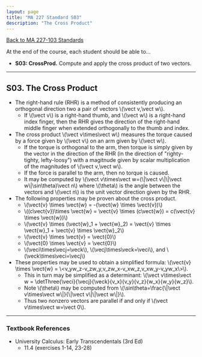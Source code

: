 ```yaml
---
layout: page
title: "MA 227 Standard S03"
description: "The Cross Product"
---
```


[Back to MA 227-103 Standards](..)

At the end of the course, each student should be able to...

- **S03: CrossProd.**
  Compute and apply the cross product of two vectors.

---

## S03. The Cross Product

- The right-hand rule (RHR) is a method of consistently producing an orthogonal
  direction two a pair of vectors \\(\vect v,\vect w\\).
    - If \\(\vect v\\) is a right-hand thumb, and \\(\vect w\\) is a
      right-hand index finger, then the RHR gives the direction of the
      right-hand middle finger when extended orthogonally to the thumb
      and index.
- The cross product \\(\vect v\times\vect w\\)
  measures the torque caused by a force
  given by \\(\vect v\\) on an arm given by \\(\vect w\\).
    - If the torque is orthogonal to the arm, then torque
      is simply given by the vector in the direction of the RHR (in the
      direction of "righty-tighty, lefty-loosy") with a magitnude given by
      scalar multiplication of the magnitudes of \\(\vect v,\vect w\\).
    - If the force is parallel to the arm, then no torque is caused.
    - It may be computed by
      \\(\vect v\times\vect w=(\\|\vect v\\|\\|\vect w\\|\sin\theta)\vect n\\)
      where \\(\theta\\) is the angle between the vectors and
      \\(\vect n\\) is the unit vector direction given by the RHR.
- The following properties may be proven about the cross product.
    - \\(\vect{v} \times \vect{w} = -(\vect{w} \times \vect{v})\\)
    - \\((c\vect{v})\times \vect{w} = \vect{v} \times (c\vect{w}) = c(\vect{v} \times \vect{w})\\)
    - \\(\vect{v} \times (\vect{w}_1 + \vect{w}_2) = \vect{v} \times \vect{w}_1 + \vect{v} \times \vect{w}_2\\)
    - \\(\vect{v} \times \vect{v} = \vect{0}\\)
    - \\(\vect{0} \times \vect{v} = \vect{0}\\)
    - \\(\veci\times\vecj=\veck\\), \\(\vecj\times\veck=\veci\\), and
      \\(\veck\times\veci=\vecj\\)
- These properties may be used to obtain a simplified formula:
  \\(\vect{v} \times \vect{w} = \\<v_yw_z-v_zw_y,v_zw_x-v_xw_z,v_xw_y-v_yw_x\\>\\).
    - This in turn may be simplified as a determinant:
      \\(\vect v\times\vect w = \detThree{\veci}{\vecj}{\veck}{v_x}{v_y}{v_z}{w_x}{w_y}{w_z}\\).
    - Note \\(\theta\\) may be computed from
      \\(\sin\theta=\frac{\\|\vect v\times\vect w\\|}{\\|\vect v\\|\\|\vect w\\|}\\).
    - Thus two nonzero vectors are parallel if and only if
      \\(\vect v\times\vect w=\vect 0\\).

---

### Textbook References

- University Calculus: Early Transcendentals (3rd Ed)
    - 11.4 (exercises 1-14, 23-28)
